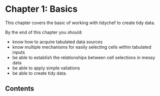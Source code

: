 # Chapter 1: Basics

This chapter covers the basic of working with tidychef to create tidy data.

By the end of this chapter you should:

- know how to acquire tabulated data sources
- know multiple mechanisms for easily selecting cells within tabulated inputs
- be able to establish the relationships between cell selections in messy data
- be able to apply simple valiations
- be able to create tidy data.

## Contents

```{tableofcontents}
```